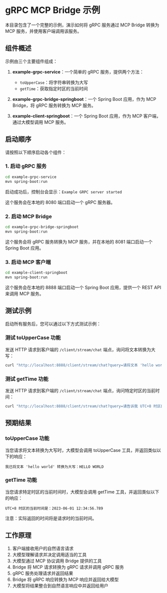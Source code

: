 # gRPC MCP Bridge 示例

本目录包含了一个完整的示例，演示如何将 gRPC 服务通过 MCP Bridge 转换为 MCP 服务，并使用客户端调用该服务。

## 组件概述

示例由三个主要组件组成：

1. **example-grpc-service**：一个简单的 gRPC 服务，提供两个方法：
   - `toUpperCase`：将字符串转换为大写
   - `getTime`：获取指定时区的当前时间

2. **example-grpc-bridge-springboot**：一个 Spring Boot 应用，作为 MCP Bridge，将 gRPC 服务转换为 MCP 服务。

3. **example-client-springboot**：一个 Spring Boot 应用，作为 MCP 客户端，通过大模型调用 MCP 服务。

## 启动顺序

请按照以下顺序启动各个组件：

### 1. 启动 gRPC 服务

```bash
cd example-grpc-service
mvn spring-boot:run
```

启动成功后，控制台会显示：`Example GRPC server started`

这个服务会在本地的 8080 端口启动一个 gRPC 服务器。

### 2. 启动 MCP Bridge

```bash
cd example-grpc-bridge-springboot
mvn spring-boot:run
```

这个服务会将 gRPC 服务转换为 MCP 服务，并在本地的 8081 端口启动一个 Spring Boot 应用。

### 3. 启动 MCP 客户端

```bash
cd example-client-springboot
mvn spring-boot:run
```

这个服务会在本地的 8888 端口启动一个 Spring Boot 应用，提供一个 REST API 来调用 MCP 服务。

## 测试示例

启动所有服务后，您可以通过以下方式测试示例：

### 测试 toUpperCase 功能

发送 HTTP 请求到客户端的 `/client/stream/chat` 端点，询问将文本转换为大写：

```bash
curl "http://localhost:8888/client/stream/chat?query=请将文本 'hello world' 转换为大写"
```

### 测试 getTime 功能

发送 HTTP 请求到客户端的 `/client/stream/chat` 端点，询问特定时区的当前时间：

```bash
curl "http://localhost:8888/client/stream/chat?query=请告诉我 UTC+8 时区的当前时间"
```

## 预期结果

### toUpperCase 功能

当您请求将文本转换为大写时，大模型会调用 toUpperCase 工具，并返回类似以下的响应：

```
我已将文本 'hello world' 转换为大写：HELLO WORLD
```

### getTime 功能

当您请求特定时区的当前时间时，大模型会调用 getTime 工具，并返回类似以下的响应：

```
UTC+8 时区的当前时间是：2023-06-01 12:34:56.789
```

注意：实际返回的时间将是请求时的当前时间。

## 工作原理

1. 客户端接收用户的自然语言请求
2. 大模型理解请求并决定调用适当的工具
3. 大模型通过 MCP 协议调用 Bridge 提供的工具
4. Bridge 将 MCP 请求转换为 gRPC 请求并调用 gRPC 服务
5. gRPC 服务处理请求并返回结果
6. Bridge 将 gRPC 响应转换为 MCP 响应并返回给大模型
7. 大模型将结果整合到自然语言响应中并返回给用户
